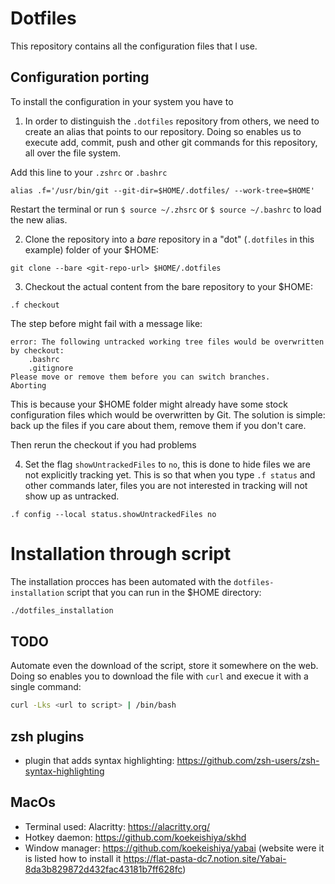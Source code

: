 # Dotfiles
This repository contains all the configuration files that I use.

## Configuration porting
To install the configuration in your system you have to
 1. In order to distinguish the `.dotfiles` repository from others, we need
 to create an alias that points to our repository.
 Doing so enables us to execute add, commit, push and other git commands for
 this repository, all over the file system.

 Add this line to your `.zshrc` or `.bashrc`

 ```
 alias .f='/usr/bin/git --git-dir=$HOME/.dotfiles/ --work-tree=$HOME'
 ```

 Restart the terminal or run `$ source ~/.zhsrc` or `$ source ~/.bashrc` to load
 the new alias.

 2. Clone the repository into a *bare* repository in a "dot"
 (`.dotfiles` in this example) folder of your $HOME:

 ```
 git clone --bare <git-repo-url> $HOME/.dotfiles
 ```

 3. Checkout the actual content from the bare repository to your $HOME:

 ```
 .f checkout
 ```
 The step before might fail with a message like:

 ```
 error: The following untracked working tree files would be overwritten by checkout:
     .bashrc
     .gitignore
 Please move or remove them before you can switch branches.
 Aborting
 ```

 This is because your $HOME folder might already have some stock configuration
 files which would be overwritten by Git.
 The solution is simple: back up the files if you care about them,
 remove them if you don't care.

 Then rerun the checkout if you had problems

4. Set the flag `showUntrackedFiles` to `no`,
this is done to hide files we are not explicitly tracking yet.
This is so that when you type `.f status` and other commands later,
files you are not interested in tracking will not show up as untracked.

```
.f config --local status.showUntrackedFiles no
```

# Installation through script
The installation procces has been automated with the `dotfiles-installation`
script that you can run in the $HOME directory:

```bash
./dotfiles_installation
```

## TODO
Automate even the download of the script, store it somewhere on the web.
Doing so enables you to download the file with `curl` and execue it with a single command:

```bash
curl -Lks <url to script> | /bin/bash
```


## zsh plugins
- plugin that adds syntax highlighting: https://github.com/zsh-users/zsh-syntax-highlighting

## MacOs
- Terminal used: Alacritty: https://alacritty.org/
- Hotkey daemon: https://github.com/koekeishiya/skhd
- Window manager: https://github.com/koekeishiya/yabai (website were it is
  listed how to install it
  https://flat-pasta-dc7.notion.site/Yabai-8da3b829872d432fac43181b7ff628fc)

